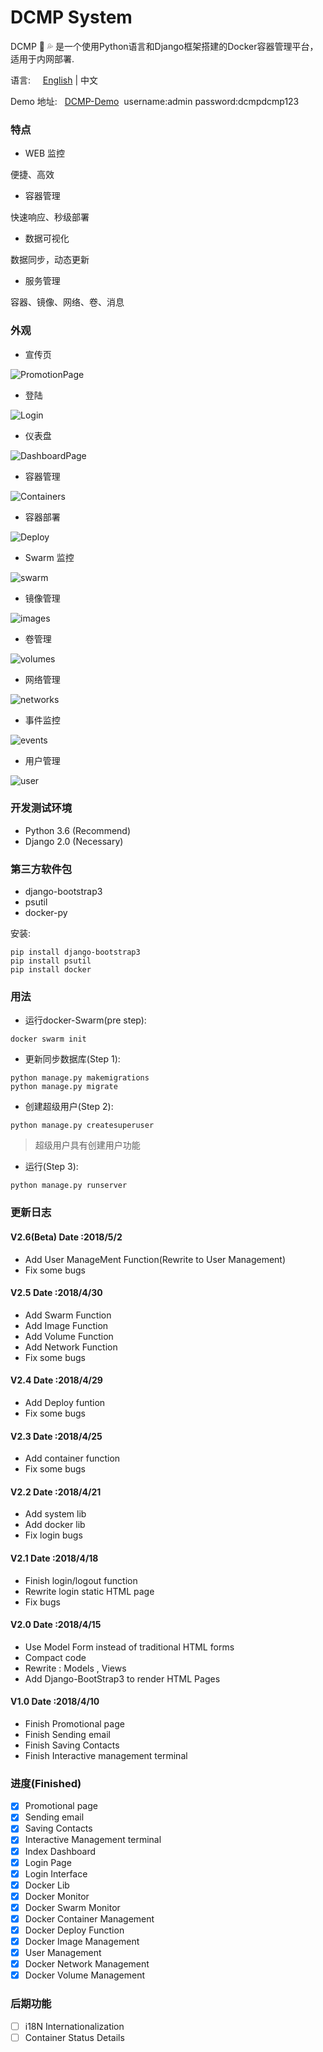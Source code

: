 # DCMP System

DCMP :whale2: :sweat_drops: 是一个使用Python语言和Django框架搭建的Docker容器管理平台，适用于内网部署.

语言:     [English](https://github.com/Mr-Linus/DCMP/blob/master/README.md)  | 中文

Demo 地址:   [DCMP-Demo](http://123.207.57.210)  username:admin password:dcmpdcmp123

### 特点 ###
- WEB 监控

便捷、高效

- 容器管理

快速响应、秒级部署


- 数据可视化

数据同步，动态更新

- 服务管理

容器、镜像、网络、卷、消息

### 外观
- 宣传页

![PromotionPage](https://github.com/Mr-Linus/DCMP/blob/master/Promotionpage.png)

- 登陆

![Login](https://github.com/Mr-Linus/DCMP/blob/master/login.png)

- 仪表盘

![DashboardPage](https://github.com/Mr-Linus/DCMP/blob/master/dashboard.png)

- 容器管理

![Containers](https://github.com/Mr-Linus/DCMP/blob/master/containers.png)

- 容器部署

![Deploy](https://github.com/Mr-Linus/DCMP/blob/master/deploy.png)

- Swarm 监控

![swarm](https://github.com/Mr-Linus/DCMP/blob/master/swarm.png)

- 镜像管理

![images](https://github.com/Mr-Linus/DCMP/blob/master/images.png)

- 卷管理

![volumes](https://github.com/Mr-Linus/DCMP/blob/master/volumes.png)

- 网络管理

![networks](https://github.com/Mr-Linus/DCMP/blob/master/networks.png)

- 事件监控

![events](https://github.com/Mr-Linus/DCMP/blob/master/events.png)

- 用户管理

![user](https://github.com/Mr-Linus/DCMP/blob/master/user.png)

### 开发测试环境
- Python 3.6 (Recommend)
- Django 2.0 (Necessary)

### 第三方软件包
- django-bootstrap3
- psutil
- docker-py

安装:
```shell
pip install django-bootstrap3
pip install psutil
pip install docker
```

### 用法
- 运行docker-Swarm(pre step):
```shell
docker swarm init
```

- 更新同步数据库(Step 1):
```shell 
python manage.py makemigrations
python manage.py migrate
```

- 创建超级用户(Step 2): 
```shell
python manage.py createsuperuser
```
> 超级用户具有创建用户功能


- 运行(Step 3):
```shell
python manage.py runserver
```

### 更新日志

#### V2.6(Beta) Date :2018/5/2 
- Add User ManageMent Function(Rewrite to User Management)
- Fix some bugs
#### V2.5 Date :2018/4/30
- Add Swarm Function
- Add Image Function
- Add Volume Function
- Add Network Function
- Fix some bugs
#### V2.4 Date :2018/4/29
- Add Deploy funtion
- Fix some bugs
#### V2.3 Date :2018/4/25
- Add container function 
- Fix some bugs
#### V2.2 Date :2018/4/21
- Add system lib
- Add docker lib
- Fix login bugs
#### V2.1 Date :2018/4/18
- Finish login/logout function
- Rewrite login static HTML page
- Fix bugs
#### V2.0 Date :2018/4/15
- Use Model Form instead of traditional HTML forms
- Compact code
- Rewrite : Models , Views  
- Add Django-BootStrap3 to render HTML Pages

#### V1.0 Date :2018/4/10
- Finish Promotional page
- Finish Sending email
- Finish Saving Contacts
- Finish Interactive management terminal

### 进度(Finished)
- [x]  Promotional page
- [x]  Sending email
- [x]  Saving Contacts
- [x]  Interactive Management terminal
- [x]  Index Dashboard
- [x]  Login Page
- [x]  Login Interface
- [x]  Docker Lib
- [x]  Docker Monitor
- [x]  Docker Swarm  Monitor
- [x]  Docker Container Management 
- [x]  Docker Deploy Function
- [x]  Docker Image Management 
- [x]  User Management
- [x]  Docker Network Management
- [x]  Docker Volume Management

### 后期功能
- [ ] i18N Internationalization 
- [ ] Container Status Details
